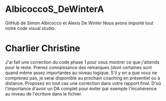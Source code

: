 # AlbicoccoS_DeWinterA
GitHub de Simon Albicocco et Alexis De Winter 
 Nous avons importé tout notre code  visual studio. 



# Charlier Christine
J'ai fait une correction du code phase 1 pour vous montrer ce que j'attends pour le reste. Prenez connaissance des remarques (dont certaines sont quand même assez importantes au niveau logique. S'il y en a que vous ne comprenez pas, je serai disponible au prochain coaching en présentiel ou à distance. Proposez en tout cas une correction dans votre rapport final. D'où l'importance d'avoir un DA complet pour éviter par exemple l'incohérence au niveau de l'écriture dans le fichier.

